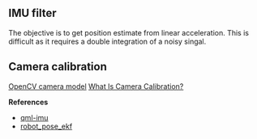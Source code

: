 ## IMU filter

The objective is to get position estimate from linear acceleration. This is difficult as it requires a double integration
of a noisy singal.

## Camera calibration

[OpenCV camera model](https://docs.opencv.org/2.4/modules/calib3d/doc/camera_calibration_and_3d_reconstruction.html)
[What Is Camera Calibration?](https://uk.mathworks.com/help/vision/ug/camera-calibration.html)

**References**
* [qml-imu](https://github.com/chili-epfl/qml-imu) 
* [robot_pose_ekf](http://wiki.ros.org/robot_pose_ekf)
